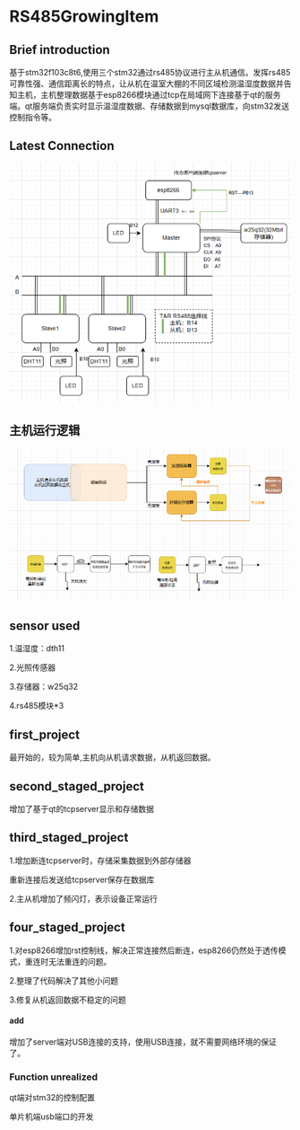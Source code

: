 # RS485GrowingItem

## Brief introduction

基于stm32f103c8t6,使用三个stm32通过rs485协议进行主从机通信。发挥rs485可靠性强、通信距离长的特点，让从机在温室大棚的不同区域检测温湿度数据并告知主机，主机整理数据基于esp8266模块通过tcp在局域网下连接基于qt的服务端。qt服务端负责实时显示温湿度数据、存储数据到mysql数据库，向stm32发送控制指令等。

## Latest Connection

![image-20250314144332574](README.assets/image-20250314144332574.png)

## 主机运行逻辑

![image-20250314153708868](README.assets/image-20250314153708868.png)

## sensor used

1.温湿度：dth11

2.光照传感器

3.存储器：w25q32

4.rs485模块*3

## first_project

最开始的，较为简单,主机向从机请求数据，从机返回数据。

## second_staged_project

增加了基于qt的tcpserver显示和存储数据

## third_staged_project

1.增加断连tcpserver时，存储采集数据到外部存储器

重新连接后发送给tcpserver保存在数据库

2.主从机增加了频闪灯，表示设备正常运行

## four_staged_project

1.对esp8266增加rst控制线，解决正常连接然后断连，esp8266仍然处于透传模式，重连时无法重连的问题。

2.整理了代码解决了其他小问题

3.修复从机返回数据不稳定的问题

#### add

增加了server端对USB连接的支持，使用USB连接，就不需要网络环境的保证了。

### Function unrealized

qt端对stm32的控制配置

单片机端usb端口的开发

